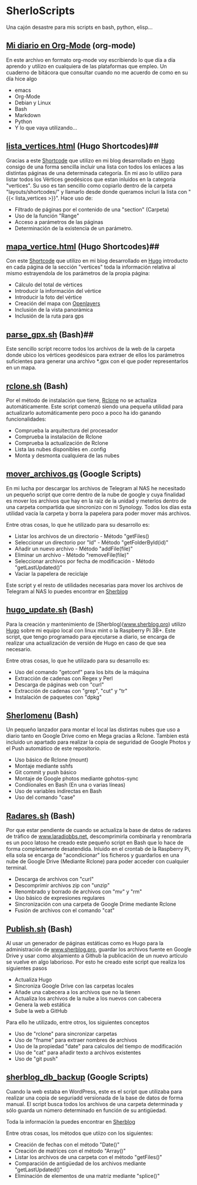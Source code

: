 # SherloScripts #
Una cajón desastre para mis scripts en bash, python, elisp...

## [Mi diario en Org-Mode](https://github.com/sherlockes/SherloScripts/blob/master/mi_diario.org) (org-mode) ##
En este archivo en formato org-mode voy escribiendo lo que día a día aprendo y utilizo en cualquiera de las plataformas que empleo. Un cuaderno de bitácora que consultar cuando no me acuerdo de como en su día hice algo

* emacs
* Org-Mode
* Debian y Linux
* Bash
* Markdown
* Python
* Y lo que vaya utilizando...


## [lista_vertices.html](https://github.com/sherlockes/SherloScripts/blob/master/hugo/shortcodes/lista_vertices.html) (Hugo Shortcodes)##
Gracias a este [Shortcode](https://gohugo.io/content-management/shortcodes/) que utilizo en mi blog desarrollado en [Hugo](https://gohugo.io/) consigo de una forma sencilla incluir una lista con todos los enlaces a las distintas páginas de una determinada categoría. En mi aso lo utilizo para listar todos los Vértices geodésicos que estan inluidos en la categoría "vertices". Su uso es tan sencillo como copiarlo dentro de la carpeta "layouts/shortcodes/" y llamarlo desde donde queramos incluri la lista con "{{< lista_vertices >}}". Hace uso de:
* Filtrado de páginas por el contenido de una "section" (Carpeta)
* Uso de la función "Range"
* Acceso a parámetros de las páginas
* Determinación de la existencia de un parámetro.

## [mapa_vertice.html](https://github.com/sherlockes/SherloScripts/blob/master/hugo/shortcodes/mapa_vertice.html) (Hugo Shortcodes)##
Con este [Shortcode](https://gohugo.io/content-management/shortcodes/) que utilizo en mi blog desarrollado en [Hugo](https://gohugo.io/) introducto en cada página de la sección "vertices" toda la información relativa al mismo estrayendola de los parámetros de la propia página:
* Cálculo del total de vértices
* Introducir la información del vértice
* Introducir la foto del vértice
* Creación del mapa con [Openlayers](https://openlayers.org/)
* Inclusión de la vista panorámica
* Inclusión de la ruta para gps


## [parse_gpx.sh](https://github.com/sherlockes/SherloScripts/blob/master/bash/parse_gpx.sh) (Bash)##
Este sencillo script recorre todos los archivos de la web de la carpeta donde ubico los vértices geodésicos para extraer de ellos los parámetros suficientes para generar una archivo *.gpx con el que poder representarlos en un mapa.


## [rclone.sh](https://github.com/sherlockes/SherloScripts/blob/master/bash/rclone.sh) (Bash)
Por el método de instalación que tiene, [Rclone](https://rclone.org/) no se actualiza automáticamente. Este script comenzó siendo una pequeña utilidad para actualizarlo automáticamente pero poco a poco ha ido ganando funcionalidades:

* Comprueba la arquitectura del procesador
* Comprueba la instalación de Rclone
* Comprueba la actualización de Rclone
* Lista las nubes disponibles en .config
* Monta y desmonta cualquiera de las nubes

## [mover_archivos.gs](https://github.com/sherlockes/SherloScripts/blob/master/google%20scripts/20191219_mover_archivos.gs) (Google Scripts) ##
En mi lucha por descargar los archivos de Telegram al NAS he necesitado un pequeño script que corre dentro de la nube de google y cuya finalidad es mover los archivos que hay en la raiz de la unidad y meterlos dentro de una carpeta compartida que sincronizo con ni Synology. Todos los días esta utilidad vacía la carpeta y borra la papelera para poder mover más archivos.

Entre otras cosas, lo que he utilizado para su desarrollo es:
* Listar los archivos de un directorio - Método "getFiles()
* Seleccionar un directorio por "Id" - Método "getFolderById(id)"
* Añadir un nuevo archivo - Método "addFile(file)"
* Eliminar un archivo - Método "removeFile(file)"
* Seleccionar archivos por fecha de modificación - Método "getLastUpdated()"
* Vaciar la papelera de reciclaje

Este script y el resto de utilidades necesarias para mover los archivos de Telegram al NAS lo puedes encontrar en [Sherblog](https://sherblog.pro/archivos-de-telegram-al-nas/)

## [hugo_update.sh](https://github.com/sherlockes/SherloScripts/blob/master/bash/hugo_update.sh) (Bash) ##
Para la creación y mantenimiento de [Sherblog)(www.sherblog.pro) utilizo [Hugo](https://gohugo.io) sobre mi equipo local con linux mint o la Raspberry Pi 3B+. Este script, que tengo programado para ejecutarse a diario, se encarga de realizar una actualización de versión de Hugo en caso de que sea necesario.

Entre otras cosas, lo que he utilizado para su desarrollo es:

* Uso del comando "getconf" para los bits de la máquina
* Extracción de cadenas con Regex y Perl
* Descarga de páginas web con "curl"
* Extracción de cadenas con "grep", "cut" y "tr"
* Instalación de paquetes con "dpkg"

## [Sherlomenu](https://github.com/sherlockes/SherloScripts/blob/master/bash/sherlomenu) (Bash) ##
Un pequeño lanzador para montar el local las distintas nubes que uso a diario tanto en Google Drive como en Mega gracias a Rclone. Tambien está incluido un apartado para realizar la copia de seguridad de Google Photos y el Push automático de este repositorio.

* Uso básico de Rclone (mount)
* Montaje mediante sshfs
* Git commit y push básico
* Montaje de Google photos mediante gphotos-sync
* Condiionales en Bash (En una o varias líneas)
* Uso de variables indirectas en Bash
* Uso del comando "case"

## [Radares.sh](https://github.com/sherlockes/SherloScripts/blob/master/bash/radares.sh) (Bash) ##
Por que estar pendiente de cuando se actualiza la base de datos de radares de tráfico de www.laradiobbs.net, descomprimirla combinarla y renombrarla es un poco latoso he creado este pequeño script en Bash que lo hace de forma completamente desatendida.  Inluido en el crontab de la Raspberry Pi, ella sola se encarga de "acondicionar" los ficheros y guardarlos en una nube de Google Drive (Mediante Rclone) para poder acceder con cualquier terminal.

* Descarga de archivos con "curl"
* Descomprimir archivos zip con "unzip"
* Renombrado y borrado de archivos con "mv" y "rm"
* Uso básico de expresiones regulares
* Sincronización con una carpeta de Google Drime mediante Rclone
* Fusión de archivos con el comando "cat"

## [Publish.sh](https://github.com/sherlockes/SherloScripts/blob/master/bash/publish.sh) (Bash) ##
Al usar un generador de páginas estáticas como es Hugo para la administración de www.sherblog.pro, guardar los archivos fuente en Google Drive y usar como alojamiento a Github la publicación de un nuevo artículo se vuelve en algo laborioso. Por esto he creado este script que realiza los siguientes pasos

* Actualiza Hugo
* Sincroniza Google Drive con las carpetas locales
* Añade una cabecera a los archivos que no la tienen
* Actualiza los archivos de la nube a los nuevos con cabecera
* Genera la web estática
* Sube la web a GitHub

Para ello he utilizado, entre otros, los siguientes conceptos
* Uso de "rclone" para sincronizar carpetas
* Uso de "fname" para extraer nombres de archivos
* Uso de la propiedad "date" para calculos del tiempo de modificación
* Uso de "cat" para añadir texto a archivos existentes
* Uso de "git push"

## [sherblog_db_backup](https://github.com/sherlockes/SherloScripts/blob/master/google%20scripts/20171210_sherblog_db_backup.gs) (Google Scripts) ##

Cuando la web estaba en WordPress, este es el script que utilizaba para realizar una copia de seguriadd versionada de la base de datos de forma manual.  El script busca todos los archivos de una carpeta determinada y sólo guarda un número determinado en función de su antigüedad.

Toda la información la puedes encontrar en [Sherblog](https://sherblog.pro/copia-de-seguridad-de-la-base-de-datos-de-wordpress/)

Entre otras cosas, los métodos que utiizo con los siguientes:

* Creación de fechas con el método "Date()"
* Creación de matrices con el método "Array()"
* Listar los archivos de una carpeta con el método "getFiles()"
* Comparación de antigüedad de los archivos mediante "getLastUpdated()"
* Eliminación de elementos de una matriz mediante "splice()"


